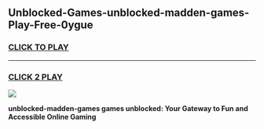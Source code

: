 
## Unblocked-Games-unblocked-madden-games-Play-Free-0ygue
<h3>
<a href="https://premium76.site?title=unblocked-madden-games&ref=10A">CLICK TO PLAY</a></h3>
<hr>

<h3>
<a href="https://premium76.site?title=unblocked-madden-games&ref=10A">CLICK 2 PLAY</a>
  
</h3>

<a href="https://premium76.site?title=unblocked-madden-games&ref=10A"><img src="https://clearcache.store/games.png"></a>


**unblocked-madden-games games unblocked: Your Gateway to Fun and Accessible Online Gaming**
